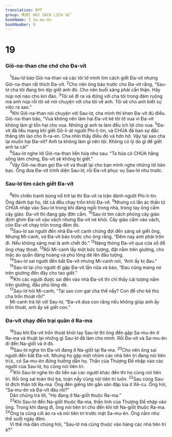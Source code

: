 ```yaml
---
translation: BPT
group: MƯƠI HAI SÁCH LỊCH SỬ
bookName: I Sa-mu-ên 
bookNumber: 9
---
```


<div class="title"><h1>19</h1><h3>Giô-na-than che chở cho Đa-vít</h3></div>
<span class="verse 1sa_19_1"> <sup>1</sup>Sau-lơ bảo Giô-na-than và các tôi tớ mình tìm cách giết Đa-vít nhưng Giô-na-than rất thích Đa-vít.</span>
<span class="verse 1sa_19_2"><sup>2</sup>Cho nên ông báo trước cho Đa-vít rằng, “Sau-lơ cha tôi đang tìm dịp giết anh đó. Cho nên buổi sáng phải cẩn thận. Hãy núp nơi nào cho kín đáo.</span>
<span class="verse 1sa_19_3"><sup>3</sup>Tôi sẽ đi ra và đứng với cha tôi trong đám ruộng mà anh núp rồi tôi sẽ nói chuyện với cha tôi về anh. Tôi sẽ cho anh biết sự việc ra sao.”<br/></span>
<span class="verse 1sa_19_4"> <sup>4</sup>Khi Giô-na-than nói chuyện với Sau-lơ, cha mình thì khen Đa-vít đủ điều. Giô-na-than bảo, “Vua không nên làm hại Đa-vít kẻ tôi tớ vua vì Đa-vít không làm gì tổn hại cho vua. Những gì anh ta làm đều ích lợi cho vua.</span>
<span class="verse 1sa_19_5"><sup>5</sup>Đa-vít đã liều mạng khi giết Gô-li-át người Phi-li-tin, và CHÚA đã ban sự đắc thắng lớn lao cho Ít-ra-en. Cha nhìn thấy điều đó và hớn hở. Vậy tại sao cha lại muốn hại Đa-vít? Anh ta không làm gì nên tội. Không có lý do gì để giết anh ta cả!”<br/></span>
<span class="verse 1sa_19_6"> <sup>6</sup>Sau-lơ nghe lời Giô-na-than liền hứa như sau: “Ta hứa có CHÚA hằng sống làm chứng, Đa-vít sẽ không bị giết.”<br/></span>
<span class="verse 1sa_19_7"> <sup>7</sup>Vậy Giô-na-than gọi Đa-vít và thuật lại cho bạn mình nghe những lời bàn bạc. Ông đưa Đa-vít trình diện Sau-lơ, rồi Đa-vít phục vụ Sau-lơ như trước.<br/></span>
<div class="title"><h3>Sau-lơ tìm cách giết Đa-vít</h3></div>
<span class="verse 1sa_19_8"> <sup>8</sup>Khi chiến tranh bùng nổ trở lại thì Đa-vít ra trận đánh người Phi-li-tin. Ông đánh bại họ, tất cả đều chạy trốn khỏi Đa-vít.</span>
<span class="verse 1sa_19_9"><sup>9</sup>Nhưng có lần ác thần từ CHÚA nhập vào Sau-lơ trong khi đang ngồi trong nhà, trong tay ông cầm cây giáo. Đa-vít thì đang gảy đờn cầm.</span>
<span class="verse 1sa_19_10"><sup>10</sup>Sau-lơ tìm cách phóng cây giáo định ghim Đa-vít vào vách nhưng Đa-vít né khỏi. Cây giáo cắm vào vách, còn Đa-vít chạy trốn trong đêm đó.<br/></span>
<span class="verse 1sa_19_11"> <sup>11</sup>Sau-lơ sai người đến nhà Đa-vít canh chừng đợi đến sáng sẽ giết ông. Nhưng Mi-canh, vợ Đa-vít bảo trước cho ông rằng, “Đêm nay anh phải trốn đi. Nếu không sáng mai là anh chết đó.”</span>
<span class="verse 1sa_19_12"><sup>12</sup>Nàng thòng Đa-vít qua cửa sổ để ông chạy thoát.</span>
<span class="verse 1sa_19_13"><sup>13</sup>Rồi Mi-canh lấy một bức tượng, đặt nằm trên giường, cho mặc áo quần đàng hoàng và phủ lông dê lên đầu tượng.<br/></span>
<span class="verse 1sa_19_14"> <sup>14</sup>Sau-lơ sai người đến bắt Đa-vít nhưng Mi-canh nói, “Anh ấy bị đau.”<br/></span>
<span class="verse 1sa_19_15"> <sup>15</sup>Sau-lơ lại cho người đi gặp Đa-vít lần nữa và bảo, “Đau cũng mang nó trên giường đến đây cho tao giết.”<br/></span>
<span class="verse 1sa_19_16"> <sup>16</sup>Khi các người được sai đến vào nhà Đa-vít thì chỉ thấy cái tượng nằm trên giường, đầu phủ lông dê.<br/></span>
<span class="verse 1sa_19_17"> <sup>17</sup>Sau-lơ hỏi Mi-canh, “Tại sao con gạt cha thế nầy? Con để cho kẻ thù cha trốn thoát rồi!”<br/> Mi-canh trả lời với Sau-lơ, “Đa-vít dọa con rằng nếu không giúp anh ấy trốn thoát, anh ấy sẽ giết con.”<br/></span>
<div class="title"><h3>Đa-vít chạy đến trại quân ở Ra-ma</h3></div>
<span class="verse 1sa_19_18"> <sup>18</sup>Sau khi Đa-vít trốn thoát khỏi tay Sau-lơ thì ông đến gặp Sa-mu-ên ở Ra-ma và thuật lại những gì Sau-lơ đã làm cho mình. Rồi Đa-vít và Sa-mu-ên đi đến Na-giốt và ở đó.<br/></span>
<span class="verse 1sa_19_19"> <sup>19</sup>Sau-lơ nghe tin Đa-vít đang ở Na-giốt tại Ra-ma.</span>
<span class="verse 1sa_19_20"><sup>20</sup>Cho nên ông sai người đến bắt Đa-vít. Nhưng họ gặp một nhóm các nhà tiên tri đang nói tiên tri<a data-toggle="tooltip" data-placement="bottom" title="Nghĩa là “nói thay cho Thượng Đế.” Đây cũng có nghĩa là thần linh của Thượng Đế nhập vào họ khiến họ nhảy múa và ca hát. Xem thêm câu 23.">⚓</a>, có Sa-mu-ên đứng hướng dẫn họ. Thần của Thượng Đế nhập vào các người của Sau-lơ, họ cũng nói tiên tri.<br/></span>
<span class="verse 1sa_19_21"> <sup>21</sup>Khi Sau-lơ nghe tin đó liền sai các người khác đến thì họ cũng nói tiên tri. Rồi ông sai toán thứ ba, toán nầy cũng nói tiên tri luôn.</span>
<span class="verse 1sa_19_22"><sup>22</sup>Sau cùng Sau-lơ đích thân tới Ra-ma. Ông đến giếng lớn gần sân đập lúa ở Xê-cu. Ông hỏi, “Sa-mu-ên và Đa-vít đâu rồi?”<br/> Dân chúng trả lời, “Họ đang ở Na-giốt thuộc Ra-ma.”<br/></span>
<span class="verse 1sa_19_23"> <sup>23</sup>Khi Sau-lơ đến Na-giốt thuộc Ra-ma, thần linh của Thượng Đế nhập vào ông. Trong khi đang đi, ông nói tiên tri cho đến khi tới Na-giốt thuộc Ra-ma.</span>
<span class="verse 1sa_19_24"><sup>24</sup>Ông ta cũng cởi áo ra và nói tiên tri trước mặt Sa-mu-ên. Ông nằm như thế suốt ngày đêm.<br/> Vì thế mà dân chúng hỏi, “Sau-lơ mà cũng thuộc vào hàng các nhà tiên tri à?”<br/></span>

